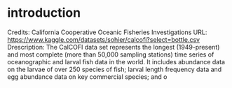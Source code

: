 # introduction 
Credits:  California Cooperative Oceanic Fisheries Investigations
URL: https://www.kaggle.com/datasets/sohier/calcofi?select=bottle.csv
Drescription: The CalCOFI data set represents the longest (1949-present) 
and most complete (more than 50,000 sampling stations) time series of 
oceanographic and larval fish data in the world. It includes abundance 
data on the larvae of over 250 species of fish; larval length frequency 
data and egg abundance data on key commercial species; and o